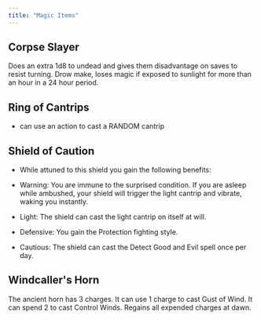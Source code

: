 ```yaml
---
title: "Magic Items"
---
```



Corpse Slayer
-------------
Does an extra 1d8 to undead and gives them disadvantage on saves to resist turning. Drow make, loses magic if exposed to sunlight for more than an hour in a 24 hour period.


Ring of Cantrips
----------------
- can use an action to cast a RANDOM cantrip


Shield of Caution
-----------------
- While attuned to this shield you gain the following benefits:

- Warning: You are immune to the surprised condition. If you are asleep while ambushed, your shield will trigger the light cantrip and vibrate, waking you instantly.

- Light: The shield can cast the light cantrip on itself at will.

- Defensive: You gain the Protection fighting style.

- Cautious: The shield can cast the Detect Good and Evil spell once per day.

Windcaller's Horn
-----------------
The ancient horn has 3 charges. It can use 1 charge to cast Gust of Wind. It can spend 2 to cast Control Winds. Regains all expended charges at dawn.


